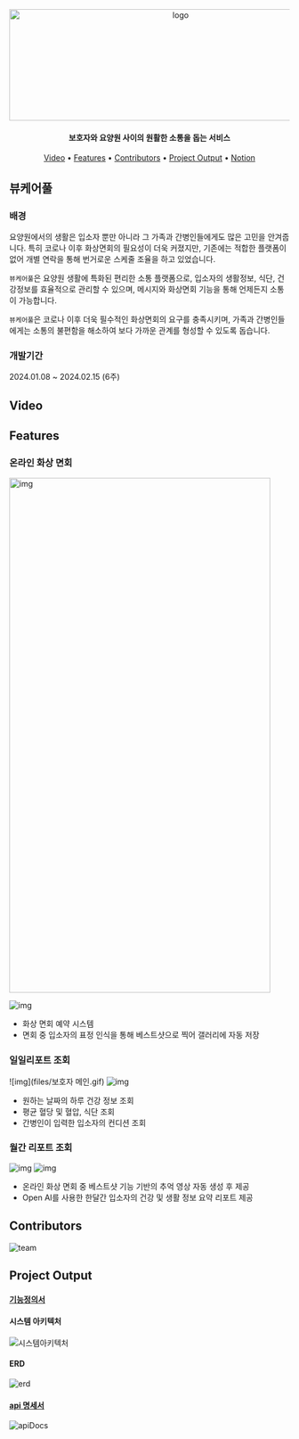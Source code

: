 <div align="center">
    <img src="https://github.com/skagmltn7/skagmltn7/assets/133394749/7a5fef45-7259-45db-9101-8d6b005d5c2a" alt="logo" width="600" height="200"/>
</div>

<div align="center">

#### 보호자와 요양원 사이의 원활한 소통을 돕는 서비스

</div>

<div align="center">
    <a href="#video">Video</a> • 
    <a href="#features">Features</a> •
    <a href="#contributors">Contributors</a> •
    <a href="#project-output">Project Output</a> •
    <a href="https://www.notion.so/daminzziA601-71f81b9d61484dc99e9e549473288b04">Notion</a>
</div>

## 뷰케어풀

### 배경

요양원에서의 생활은 입소자 뿐만 아니라 그 가족과 간병인들에게도 많은 고민을 안겨줍니다.
특히 코로나 이후 화상면회의 필요성이 더욱 커졌지만, 기존에는 적합한 플랫폼이 없어 개별 연락을 통해 번거로운 스케줄 조율을 하고 있었습니다.

`뷰케어풀`은 요양원 생활에 특화된 편리한 소통 플랫폼으로, 입소자의 생활정보, 식단, 건강정보를 효율적으로 관리할 수 있으며,
메시지와 화상면회 기능을 통해 언제든지 소통이 가능합니다.

`뷰케어풀`은 코로나 이후 더욱 필수적인 화상면회의 요구를 충족시키며,
가족과 간병인들에게는 소통의 불편함을 해소하여 보다 가까운 관계를 형성할 수 있도록 돕습니다.

### 개발기간

2024.01.08 ~ 2024.02.15 (6주)

## Video

## Features

### 온라인 화상 면회

<img alt="img" height="924" src="https://github.com/skagmltn7/skagmltn7/assets/133394749/ec542b2f-dec6-41fa-84cc-c1eaceb645b9" width="469"/>

![img](files/면회.gif)

- 화상 면회 예약 시스템
- 면회 중 입소자의 표정 인식을 통해 베스트샷으로 찍어 갤러리에 자동 저장

### 일일리포트 조회

![img](files/보호자 메인.gif)
![img](files/보호자메인2.gif)

- 원하는 날짜의 하루 건강 정보 조회
- 평균 혈당 및 혈압, 식단 조회
- 간병인이 입력한 입소자의 컨디션 조회

### 월간 리포트 조회

![img](files/월간레포트.gif)
![img](files/월간레포트2.gif)

- 온라인 화상 면회 중 베스트샷 기능 기반의 추억 영상 자동 생성 후 제공
- Open AI를 사용한 한달간 입소자의 건강 및 생활 정보 요약 리포트 제공

## Contributors

![team](files/05_팀구성.png)

## Project Output

#### <a href="files/01_기능정의서.xlsx">기능정의서</a>
#### 시스템 아키텍처

![시스템아키텍처](files/03_시스템아키텍처.png)

#### ERD

![erd](files/02_ERD.png)

#### <a href="https://www.notion.so/daminzziAPI-Docs-c338583e13774ea8b891a94485b7817c">api 명세서</a>

![apiDocs](files/04_apiDocs.png)








